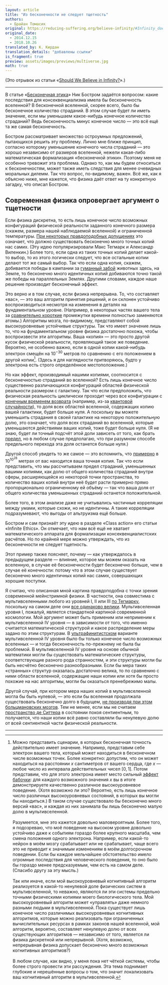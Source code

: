 ```yaml
---
layout: article
title: "Из бесконечности не следует тщетность"
authors:
  - Брайан Томасик
original: https://reducing-suffering.org/believe-infinity/#Infinity_does_not_imply_futility
original_date:
  - 2014.12.15
  - 2018.10.26
translated_by: К. Кирдан
translation_details: "добавлены ссылки"
is_fragment: true
preview: assets/images/previews/multiverse.jpg
math: true
---
```

(Это отрывок из статьи «[Should We Believe in Infinity?](https://reducing-suffering.org/believe-infinity)».)

---

В статье «[Бесконечная этика](http://www.nickbostrom.com/ethics/infinite.pdf)» Ник Бостром задаётся вопросом: какие последствия для консеквенциализма имела бы бесконечность вселенной? В бесконечной вселенной, скорее всего, было бы бесконечное количество страданий. В этом случае будет ли иметь значение, если мы уменьшаем какое-нибудь конечное количество страданий? Ведь бесконечность минус конечное число — это всё ещё та же самая бесконечность.

Бостром рассматривает множество остроумных предложений, пытающихся решить эту проблему. Лично мне ближе принцип, согласно которому уменьшение конечного числа страданий — это хорошо независимо от размеров вселенной, нежели какая-либо математическая формализация «бесконечной этики». Поэтому меня не особенно тревожит эта проблема. Однако то, как мы будем относиться к бесконечностям, может также иметь следствия для менее очевидных моральных дилемм. Так что вопрос, по-видимому, важен. Всё же, как я объясню ниже, мне кажется, что физика даёт ответ на ту конкретную загадку, что описал Бостром.

## Современная физика опровергает аргумент о тщетности

Если физика дискретна, то есть лишь конечное число возможных конфигураций физической реальности заданного конечного размера (скажем, размера нашей наблюдаемой вселенной) и ограниченной температуры. [При некоторых правдоподобных допущениях](http://space.mit.edu/home/tegmark/PDF/multiverse_sciam.pdf) это означает, что должно существовать бесконечно много точных копий нас самих. (Эту идею популяризировали Макс Тегмарк и Александр Виленкин.) Более того, если одна из таких точных копий делает какой-то выбор, то из этого логически следует, что все остальные копии делают тот же самый выбор. Так что если одна копия, скажем, добивается победы в кампании за [гуманный забой](https://reducingsuffering.github.io/brian-tomasik-one-trillion-fish.html) животных здесь, на Земле, то бесконечно много идентичных копий добиваются точно такой же победы на параллельных Землях. Другими словами, каждое наше решение производит бесконечный эффект.

Это верно и в том случае, если физика непрерывна. То, что составляет «вас», — это ваш алгоритм принятия решений, и он склонен устойчиво воспроизводиться несмотря на изменения в деталях на фундаментальном уровне. (Например, в некоторых частях вашего тела за [сравнительно короткие](http://www.dailymail.co.uk/health/article-1219995/Believe-lungs-weeks-old--taste-buds-just-days-So-old-rest-body.html) промежутки времени полностью заменяются атомы.) Алгоритмы мозга, по-видимому, представляют собой высокоуровневые устойчивые структуры. Так что имеет значение лишь то, что на фундаментальном уровне физика достаточно похожа, чтобы воспроизвести эти алгоритмы. Ваша «копия» — это просто другой кусок физической реальности, проявляющий такое же поведение. Вероятно, не особенно важно, если в одной копии какой-нибудь электрон смещён на $10^{-30}$ метров по сравнению с его положением в другой копии[^1]. (Здесь я для наглядности притворяюсь, будто у электрона есть строго определённое местоположение.)

Но как эффект, производимый нашими копиями, соотносится с бесконечностью страданий во вселенной? Есть лишь конечное число существенно различающихся конфигураций областей физической реальности размером с галактику. Так что если предположить, что физическая реальность циклически проходит через все конфигурации с [конечным временем возврата](http://physics.stackexchange.com/questions/94122/is-poincare-recurrence-relevant-to-our-universe) (например, из-за [квантовой случайности](https://www.youtube.com/watch?v=-SbwmooRTBI)), то доля всех областей вселенной, содержащих копию вашей галактики, будет больше нуля. А поскольку вы можете уменьшить страдания в своей галактике на некоторую положительную долю, это означает, что доля всех страданий во вселенной, которые уменьшаются действиями ваших копий, тоже будет больше нуля. (Я не знаю, будет ли точный подсчёт этой доли зависеть от того, как брать [предел](https://ru.wikipedia.org/wiki/%D0%9F%D1%80%D0%B5%D0%B4%D0%B5%D0%BB_(%D0%BC%D0%B0%D1%82%D0%B5%D0%BC%D0%B0%D1%82%D0%B8%D0%BA%D0%B0)), но в любом случае предполагаю, что при разумном способе предельного перехода эта доля останется больше нуля.)

Другой способ увидеть то же самое — это вспомнить, что [примерно](http://space.mit.edu/home/tegmark/PDF/multiverse_sciam.pdf) в $10^{10^{28}}$ метрах от вас находится ваша точная копия. Так что если представить, что мы рассчитываем предел страданий, уменьшенных вашими копиями, как долю от общего количества страданий внутри сферы, расширяющейся из некоторой точки пространства, то количество ваших копий внутри неё будет расти примерно прямо пропорционально ограниченному ей объёму — так что ваша доля от общего количества уменьшенных страданий останется положительной.

Более того, в этом анализе даже не учитывались частичные корреляции между умами, которые схожи, но не идентичны. А такие корреляции подразумевают, что выгоды от альтруизма ещё больше.

Бостром и сам признаёт эту идею в разделе «Class action» его статьи «Infinite Ethics». Он отмечает, что нам всё ещё не хватает математического аппарата для формализации консеквенциалистских расчётов. Но по крайней мере можно утверждать, что из бесконечности не следует тщетность.

Этот пример также поясняет, почему — как утверждалось в предыдущем разделе — влияние, которое мы можем оказать на вселенную, в случае её бесконечности будет бесконечно больше, чем в случае её конечности: потому что в этом случае существует бесконечно много идентичных копий нас самих, совершающих хорошие поступки.

Я считаю, что описанная мной картина правдоподобна с точки зрения современной мейнстримной физики. В частности, она совместима с мультивселенными любого из уровней I, II или III [по Тегмарку](https://en.wikipedia.org/wiki/Multiverse#Max_Tegmark.27s_four_levels), поскольку на самом деле они [все одинаково велики](http://space.mit.edu/home/tegmark/PDF/multiverse_sciam.pdf). Мультивселенная уровня I, пожалуй, является стандартной картиной современной космологии. Мой аргумент может быть применим или неприменим к мультивселенной IV уровня — в зависимости от того, что именно считается математической структурой и какое распределение меры задано по этим структурам. В [ультрафинитистском](https://ru.wikipedia.org/wiki/%D0%A3%D0%BB%D1%8C%D1%82%D1%80%D0%B0%D1%84%D0%B8%D0%BD%D0%B8%D1%82%D0%B8%D0%B7%D0%BC) варианте мультивселенной IV уровня было бы только конечное число возможных вселенных — и тогда бесконечность по-прежнему не была бы проблемой. В мультивселенной IV уровня на основе обычной математики могли бы существовать математические структуры, соответствующие разного рода странностям, и эти структуры могли бы быть несчётно бесконечно разнообразными. Если бы мера таких «странных» структур оказалась достаточно велика, то по сравнению с ними области вселенной, содержащие наши копии или хотя бы просто похожие на нас алгоритмы, могли бы оказаться пренебрежимо малы.

Другой случай, при котором мера наших копий в мультивселенной могла бы быть нулевой, — это если бы вселенная продолжала существовать бесконечно долго в будущем, [не производя при этом больцмановских мозгов](https://reducing-suffering.org/is-there-suffering-in-fundamental-physics/#Do_vacuum_fluctuations_exist). Тем не менее, если мы не считаем [пространство де Ситтера](https://en.wikipedia.org/wiki/De_Sitter_space) в состоянии покоя сентиентным, то получается, что наши копии всё равно составляли бы ненулевую долю от всей сентиентной части физической реальности.

---

[^1]: Можно представить сценарии, в которых бесконечная точность действительно имеет значение. Например, представим себе электрон вашего тела, который может находиться в бесконечном числе возможных точек. Более конкретно: допустим, что он может находиться на расстоянии $x$ сантиметров от вашего сердца, где $x$ — любое число из интервала действительных чисел $[0,1]$. Потом представим, что для этого электрона имеет место сильный [эффект бабочки](https://ru.wikipedia.org/wiki/%D0%AD%D1%84%D1%84%D0%B5%D0%BA%D1%82_%D0%B1%D0%B0%D0%B1%D0%BE%D1%87%D0%BA%D0%B8): для каждого возможного значения $x$ вы в итоге демонстрируете качественно различное высокоуровневое поведение. (Хотя возможно ли это? Вероятно, есть лишь конечное число различных высокоуровневых состояний, в которых вы могли бы находиться.) В таком случае существовало бы бесконечно много версий «вас», и каждая из них занимала бы лишь бесконечно малую долю в мультивселенной.<br><br>Разумеется, мне это кажется довольно маловероятным. Более того, я подозреваю, что моё поведение на высоком уровне довольно устойчиво даже к событиям гораздо более крупного масштаба, чем смена положения одного электрона. Например, если какой-то нейрон в моём мозгу срабатывает или не срабатывает, чаще всего это не приводит к значимым изменениям в моём долгосрочном поведении. Если бы каждое мельчайшее обстоятельство имело огромные последствия для человеческого поведения, то оно было бы гораздо менее предсказуемым, чем есть на самом деле. (Спасибо другу за эту мысль.)<br><br>Так или иначе, если мой высокоуровневый когнитивный алгоритм реализуется в какой-то ненулевой доле физических систем в мультивселенной, то неважно, являются ли эти системы предельно точными физическими копиями моего биологического тела. Мой высокоуровневый алгоритм может «управлять» даже немного разными людьми в мультивселенной. Пока существует лишь конечное число различимых высокоуровневых когнитивных алгоритмов, которые можно реализовать при ограниченных вычислительных ресурсах в рамках законов нашей вселенной, мой алгоритм, вероятно, составляет ненулевую долю от всех существующих алгоритмов — независимо от того, является ли физика дискретной или непрерывной. (Хотя, возможно, непрерывная физика допускает бесконечно много возможных когнитивных алгоритмов?)<br><br>В любом случае, как видно, у меня пока нет чёткой системы, чтобы более строго провести эти рассуждения. Эта тема поднимает глубокие и нерешённые вопросы о том, что значит локализовать ваш когнитивный алгоритм в мультивселенной.
